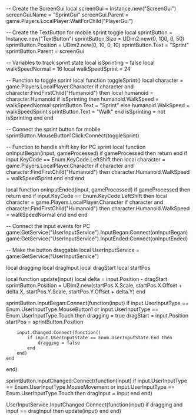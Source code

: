 -- Create the ScreenGui
local screenGui = Instance.new("ScreenGui")
screenGui.Name = "SprintGui"
screenGui.Parent = game.Players.LocalPlayer:WaitForChild("PlayerGui")

-- Create the TextButton for mobile sprint toggle
local sprintButton = Instance.new("TextButton")
sprintButton.Size = UDim2.new(0, 100, 0, 50)
sprintButton.Position = UDim2.new(0, 10, 0, 10)
sprintButton.Text = "Sprint"
sprintButton.Parent = screenGui

-- Variables to track sprint state
local isSprinting = false
local walkSpeedNormal = 16
local walkSpeedSprint = 24

-- Function to toggle sprint
local function toggleSprint()
    local character = game.Players.LocalPlayer.Character
    if character and character:FindFirstChild("Humanoid") then
        local humanoid = character.Humanoid
        if isSprinting then
            humanoid.WalkSpeed = walkSpeedNormal
            sprintButton.Text = "Sprint"
        else
            humanoid.WalkSpeed = walkSpeedSprint
            sprintButton.Text = "Walk"
        end
        isSprinting = not isSprinting
    end
end

-- Connect the sprint button for mobile
sprintButton.MouseButton1Click:Connect(toggleSprint)

-- Function to handle shift key for PC sprint
local function onInputBegan(input, gameProcessed)
    if gameProcessed then return end
    if input.KeyCode == Enum.KeyCode.LeftShift then
        local character = game.Players.LocalPlayer.Character
        if character and character:FindFirstChild("Humanoid") then
            character.Humanoid.WalkSpeed = walkSpeedSprint
        end
    end
end

local function onInputEnded(input, gameProcessed)
    if gameProcessed then return end
    if input.KeyCode == Enum.KeyCode.LeftShift then
        local character = game.Players.LocalPlayer.Character
        if character and character:FindFirstChild("Humanoid") then
            character.Humanoid.WalkSpeed = walkSpeedNormal
        end
    end
end

-- Connect the input events for PC
game:GetService("UserInputService").InputBegan:Connect(onInputBegan)
game:GetService("UserInputService").InputEnded:Connect(onInputEnded)

-- Make the button draggable
local UserInputService = game:GetService("UserInputService")

local dragging
local dragInput
local dragStart
local startPos

local function update(input)
    local delta = input.Position - dragStart
    sprintButton.Position = UDim2.new(startPos.X.Scale, startPos.X.Offset + delta.X, startPos.Y.Scale, startPos.Y.Offset + delta.Y)
end

sprintButton.InputBegan:Connect(function(input)
    if input.UserInputType == Enum.UserInputType.MouseButton1 or input.UserInputType == Enum.UserInputType.Touch then
        dragging = true
        dragStart = input.Position
        startPos = sprintButton.Position

        input.Changed:Connect(function()
            if input.UserInputState == Enum.UserInputState.End then
                dragging = false
            end
        end)
    end
end)

sprintButton.InputChanged:Connect(function(input)
    if input.UserInputType == Enum.UserInputType.MouseMovement or input.UserInputType == Enum.UserInputType.Touch then
        dragInput = input
    end
end)

UserInputService.InputChanged:Connect(function(input)
    if dragging and input == dragInput then
        update(input)
    end
end)
